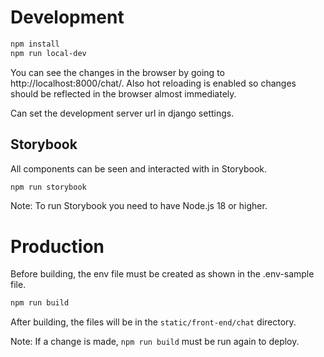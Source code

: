 # Development

```bash
npm install
npm run local-dev
```

You can see the changes in the browser by going to http://localhost:8000/chat/. Also hot reloading is enabled so changes should be reflected in the browser almost immediately.

Can set the development server url in django settings.

## Storybook

All components can be seen and interacted with in Storybook.

```bash
npm run storybook
```

Note: To run Storybook you need to have Node.js 18 or higher.

# Production

Before building, the env file must be created as shown in the .env-sample file.

```bash
npm run build
```

After building, the files will be in the `static/front-end/chat` directory.

Note: If a change is made, `npm run build` must be run again to deploy.